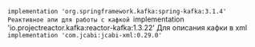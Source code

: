 `implementation 'org.springframework.kafka:spring-kafka:3.1.4'
Реактивное апи для работы с кафкой
`implementation 'io.projectreactor.kafka:reactor-kafka:1.3.22'
Для описания кафки в xml
`implementation 'com.jcabi:jcabi-xml:0.29.0'`
